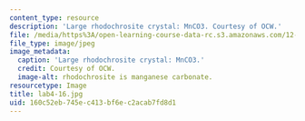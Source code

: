 ```yaml
---
content_type: resource
description: 'Large rhodochrosite crystal: MnCO3. Courtesy of OCW.'
file: /media/https%3A/open-learning-course-data-rc.s3.amazonaws.com/12-108-structure-of-earth-materials-fall-2004/160c52eb745ec413bf6ec2acab7fd8d1_lab4-16.jpg
file_type: image/jpeg
image_metadata:
  caption: 'Large rhodochrosite crystal: MnCO3.'
  credit: Courtesy of OCW.
  image-alt: rhodochrosite is manganese carbonate.
resourcetype: Image
title: lab4-16.jpg
uid: 160c52eb-745e-c413-bf6e-c2acab7fd8d1
---
```

